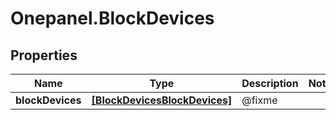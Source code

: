 # Onepanel.BlockDevices

## Properties
Name | Type | Description | Notes
------------ | ------------- | ------------- | -------------
**blockDevices** | [**[BlockDevicesBlockDevices]**](BlockDevicesBlockDevices.md) | @fixme | 


